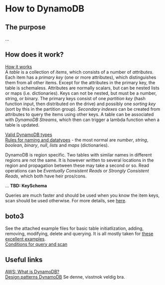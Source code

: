 # How to DynamoDB

## The purpose
...

## How does it work?

[How it works](https://docs.aws.amazon.com/amazondynamodb/latest/developerguide/HowItWorks.html)  
A *table* is a collection of *items*, which consists of a number of *attributes*.
Each item has a *primary key* (one or more attributes), which distinguishes them from all other items. Except for the attributes in the primary key, the table is schemaless. Attributes are normally scalars, but can be nested lists or maps (i.e. dictionaries). Keys can not be nested, but must be a number, string, or binary.
The primary keys consist of one *partition key* (hash function input, then distributed on the drive) and possibly one *sorting key* (sort by this in the partition group). *Secondary indexes* can be created from attributes to query the items using other keys.
A table can be associated with *DynamoDB Streams*, which then can trigger a lambda function when a table is updated.

[Valid DynamoDB types](https://boto3.amazonaws.com/v1/documentation/api/latest/reference/customizations/dynamodb.html#ref-valid-dynamodb-types)  
[Rules for naming and datatypes](https://docs.aws.amazon.com/amazondynamodb/latest/developerguide/HowItWorks.NamingRulesDataTypes.html) - the most normal are *number*, *string*, *boolean*, *binary*, *null*, *lists* and *maps* (dictionaries).

DynamoDB is region specific. Two tables with similar names in different regions are not the same. It is however written to several locations in the region and propagation between these may take a second or so. Read operations can be *Eventually Consistent Reads* or *Strongly Consistent Reads*, which both have heir pros/cons.

...
**TBD: KeySchema**

Queries are much faster and should be used when you know the item keys, scan should be used otherwise. For more details, see [here](https://dynobase.dev/dynamodb-scan-vs-query/).

## boto3
See the attached example files for basic table initiatlization, adding, removing, modifying, delete and querying. It is all mostly taken for [these excellent examples](https://boto3.amazonaws.com/v1/documentation/api/latest/guide/dynamodb.html).  
[Conditions for query and scan](https://boto3.amazonaws.com/v1/documentation/api/latest/reference/customizations/dynamodb.html#ref-dynamodb-conditions)  


## Useful links
[AWS: What is DynamoDB?](https://docs.aws.amazon.com/amazondynamodb/latest/developerguide/Introduction.html)  
[Design patterns DynamoDB](https://www.youtube.com/watch?v=HaEPXoXVf2k) Se denne, visstnok veldig bra.  
